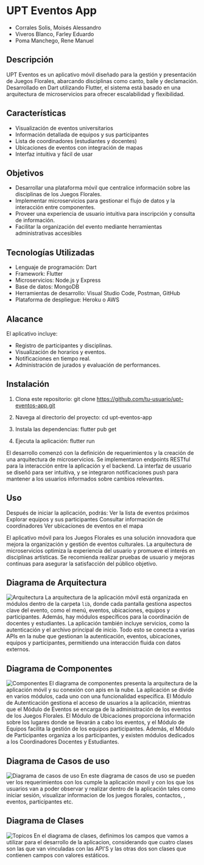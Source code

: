 # UPT Eventos App
- Corrales Solis, Moisés Alessandro
- Viveros Blanco, Farley Eduardo
- Poma Manchego, Rene Manuel
  
## Descripción
UPT Eventos es un aplicativo móvil diseñado para la gestión y presentación de Juegos Florales, abarcando disciplinas como canto, baile y declamación. Desarrollado en Dart utilizando Flutter, el sistema está basado en una arquitectura de microservicios para ofrecer escalabilidad y flexibilidad.

## Características
- Visualización de eventos universitarios
- Información detallada de equipos y sus participantes
- Lista de coordinadores (estudiantes y docentes)
- Ubicaciones de eventos con integración de mapas
- Interfaz intuitiva y fácil de usar
  
## Objetivos
- Desarrollar una plataforma móvil que centralice información sobre las disciplinas de los Juegos Florales.
- Implementar microservicios para gestionar el flujo de datos y la interacción entre componentes.
- Proveer una experiencia de usuario intuitiva para inscripción y consulta de información.
- Facilitar la organización del evento mediante herramientas administrativas accesibles

## Tecnologías Utilizadas
- Lenguaje de programación: Dart
- Framework: Flutter
- Microservicios: Node.js y Express
- Base de datos: MongoDB
- Herramientas de desarrollo: Visual Studio Code, Postman, GitHub
- Plataforma de despliegue: Heroku o AWS

## Alacance
El aplicativo incluye:

- Registro de participantes y disciplinas.
- Visualización de horarios y eventos.
- Notificaciones en tiempo real.
- Administración de jurados y evaluación de performances.

## Instalación
1. Clona este repositorio:
git clone https://github.com/tu-usuario/upt-eventos-app.git

2. Navega al directorio del proyecto:
cd upt-eventos-app

3. Instala las dependencias:
flutter pub get

4. Ejecuta la aplicación:
flutter run

El desarrollo comenzó con la definición de requerimientos y la creación de una arquitectura de microservicios. Se implementaron endpoints RESTful para la interacción entre la aplicación y el backend. La interfaz de usuario se diseñó para ser intuitiva, y se integraron notificaciones push para mantener a los usuarios informados sobre cambios relevantes.

## Uso
Después de iniciar la aplicación, podrás:
Ver la lista de eventos próximos
Explorar equipos y sus participantes
Consultar información de coordinadores
Ver ubicaciones de eventos en el mapa

El aplicativo móvil para los Juegos Florales es una solución innovadora que mejora la organización y gestión de eventos culturales. La arquitectura de microservicios optimiza la experiencia del usuario y promueve el interés en disciplinas artísticas. Se recomienda realizar pruebas de usuario y mejoras continuas para asegurar la satisfacción del público objetivo.

## Diagrama de Arquitectura
![Arquitectura](https://github.com/user-attachments/assets/81dc50a8-f548-4c9d-914a-73c57b63b5d7)
La arquitectura de la aplicación móvil está organizada en módulos dentro de la carpeta `lib`, donde cada pantalla gestiona aspectos clave del evento, como el menú, eventos, ubicaciones, equipos y participantes. Además, hay módulos específicos para la coordinación de docentes y estudiantes. La aplicación también incluye servicios, como la autenticación y el archivo principal de inicio. Todo esto se conecta a varias APIs en la nube que gestionan la autenticación, eventos, ubicaciones, equipos y participantes, permitiendo una interacción fluida con datos externos.

## Diagrama de Componentes
![Componentes](https://github.com/user-attachments/assets/1fe9bc2e-0d0a-4d6f-9ac3-5229d9b50a7c)
El diagrama de componentes presenta la arquitectura de la aplicación móvil y su conexión con apis en la nube. La aplicación se divide en varios módulos, cada uno con una funcionalidad específica. El Módulo de Autenticación gestiona el acceso de usuarios a la aplicación, mientras que el Módulo de Eventos se encarga de la administración de los eventos de los Juegos Florales. El Módulo de Ubicaciones proporciona información sobre los lugares donde se llevarán a cabo los eventos, y el Módulo de Equipos facilita la gestión de los equipos participantes. Además, el Módulo de Participantes organiza a los participantes, y existen módulos dedicados a los Coordinadores Docentes y Estudiantes.

## Diagrama de Casos de uso
![Diagrama de casos de uso](https://github.com/user-attachments/assets/385cddbd-daae-4ce2-acfa-e2dc0aeefb66)
En este diagrama de casos de uso se pueden ver los requerimientos con los cumple la aplicación movil y con los que los usuarios van a poder observar y realizar dentro de la aplicación tales como iniciar sesión, visualizar informacion de los juegos florales, contactos, , eventos, participantes etc.

## Diagrama de Clases
![Topicos](https://github.com/user-attachments/assets/88af4503-31bd-4892-8454-27c6e5bb4a72)
En el diagrama de clases, definimos los campos que vamos a utilizar para el desarrollo de la aplicacion, considerando que cuatro clases son las que van vinculadas con las API'S y las otras dos son clases que contienen campos con valores estáticos.
